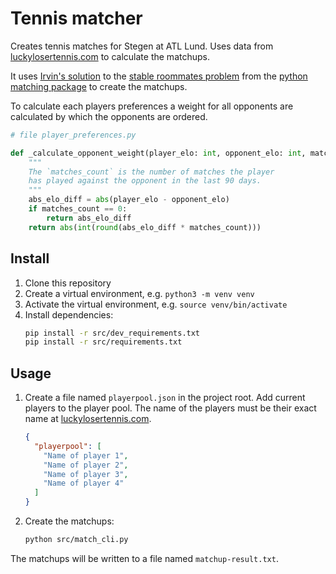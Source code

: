 # Tennis matcher

Creates tennis matches for Stegen at ATL Lund. Uses data from [luckylosertennis.com](https://www.luckylosertennis.com/) to calculate the matchups.

It uses [Irvin's solution](https://www.sciencedirect.com/science/article/abs/pii/0196677485900331) to the [stable roommates problem](https://en.wikipedia.org/wiki/Stable_roommates_problem) from the [python matching package](https://github.com/daffidwilde/matching) to create the matchups.

To calculate each players preferences a weight for all opponents are calculated by which the opponents are ordered.

```py
# file player_preferences.py

def _calculate_opponent_weight(player_elo: int, opponent_elo: int, matches_count: int):
    """
    The `matches_count` is the number of matches the player
    has played against the opponent in the last 90 days.
    """
    abs_elo_diff = abs(player_elo - opponent_elo)
    if matches_count == 0:
        return abs_elo_diff
    return abs(int(round(abs_elo_diff * matches_count)))
```

## Install

1. Clone this repository
2. Create a virtual environment, e.g. `python3 -m venv venv`
3. Activate the virtual environment, e.g. `source venv/bin/activate`
4. Install dependencies:
   ```bash
   pip install -r src/dev_requirements.txt
   pip install -r src/requirements.txt
   ```

## Usage

1. Create a file named `playerpool.json` in the project root. Add current players to the player pool. The name of the players must be their exact name at [luckylosertennis.com](https://www.luckylosertennis.com/).

   ```json
   {
     "playerpool": [
       "Name of player 1",
       "Name of player 2",
       "Name of player 3",
       "Name of player 4"
     ]
   }
   ```

2. Create the matchups:

   ```bash
   python src/match_cli.py
   ```

The matchups will be written to a file named `matchup-result.txt`.
